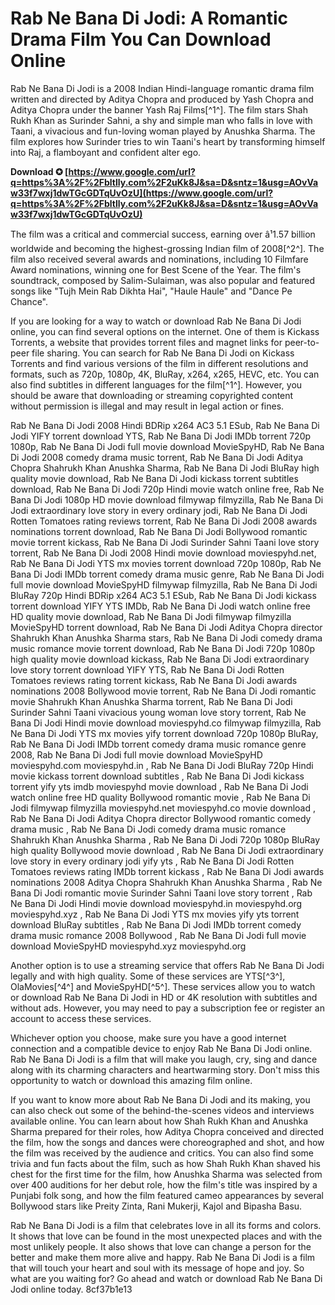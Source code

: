 # Rab Ne Bana Di Jodi: A Romantic Drama Film You Can Download Online
 
Rab Ne Bana Di Jodi is a 2008 Indian Hindi-language romantic drama film written and directed by Aditya Chopra and produced by Yash Chopra and Aditya Chopra under the banner Yash Raj Films[^1^]. The film stars Shah Rukh Khan as Surinder Sahni, a shy and simple man who falls in love with Taani, a vivacious and fun-loving woman played by Anushka Sharma. The film explores how Surinder tries to win Taani's heart by transforming himself into Raj, a flamboyant and confident alter ego.
 
**Download ✪ [https://www.google.com/url?q=https%3A%2F%2Fbltlly.com%2F2uKk8J&sa=D&sntz=1&usg=AOvVaw33f7wxj1dwTGcGDTqUvOzU](https://www.google.com/url?q=https%3A%2F%2Fbltlly.com%2F2uKk8J&sa=D&sntz=1&usg=AOvVaw33f7wxj1dwTGcGDTqUvOzU)**


 
The film was a critical and commercial success, earning over â¹1.57 billion worldwide and becoming the highest-grossing Indian film of 2008[^2^]. The film also received several awards and nominations, including 10 Filmfare Award nominations, winning one for Best Scene of the Year. The film's soundtrack, composed by Salim-Sulaiman, was also popular and featured songs like "Tujh Mein Rab Dikhta Hai", "Haule Haule" and "Dance Pe Chance".
 
If you are looking for a way to watch or download Rab Ne Bana Di Jodi online, you can find several options on the internet. One of them is Kickass Torrents, a website that provides torrent files and magnet links for peer-to-peer file sharing. You can search for Rab Ne Bana Di Jodi on Kickass Torrents and find various versions of the film in different resolutions and formats, such as 720p, 1080p, 4K, BluRay, x264, x265, HEVC, etc. You can also find subtitles in different languages for the film[^1^]. However, you should be aware that downloading or streaming copyrighted content without permission is illegal and may result in legal action or fines.
 
Rab Ne Bana Di Jodi 2008 Hindi BDRip x264 AC3 5.1 ESub,  Rab Ne Bana Di Jodi YIFY torrent download YTS,  Rab Ne Bana Di Jodi IMDb torrent 720p 1080p,  Rab Ne Bana Di Jodi full movie download MovieSpyHD,  Rab Ne Bana Di Jodi 2008 comedy drama music torrent,  Rab Ne Bana Di Jodi Aditya Chopra Shahrukh Khan Anushka Sharma,  Rab Ne Bana Di Jodi BluRay high quality movie download,  Rab Ne Bana Di Jodi kickass torrent subtitles download,  Rab Ne Bana Di Jodi 720p Hindi movie watch online free,  Rab Ne Bana Di Jodi 1080p HD movie download filmywap filmyzilla,  Rab Ne Bana Di Jodi extraordinary love story in every ordinary jodi,  Rab Ne Bana Di Jodi Rotten Tomatoes rating reviews torrent,  Rab Ne Bana Di Jodi 2008 awards nominations torrent download,  Rab Ne Bana Di Jodi Bollywood romantic movie torrent kickass,  Rab Ne Bana Di Jodi Surinder Sahni Taani love story torrent,  Rab Ne Bana Di Jodi 2008 Hindi movie download moviespyhd.net,  Rab Ne Bana Di Jodi YTS mx movies torrent download 720p 1080p,  Rab Ne Bana Di Jodi IMDb torrent comedy drama music genre,  Rab Ne Bana Di Jodi full movie download MovieSpyHD filmywap filmyzilla,  Rab Ne Bana Di Jodi BluRay 720p Hindi BDRip x264 AC3 5.1 ESub,  Rab Ne Bana Di Jodi kickass torrent download YIFY YTS IMDb,  Rab Ne Bana Di Jodi watch online free HD quality movie download,  Rab Ne Bana Di Jodi filmywap filmyzilla MovieSpyHD torrent download,  Rab Ne Bana Di Jodi Aditya Chopra director Shahrukh Khan Anushka Sharma stars,  Rab Ne Bana Di Jodi comedy drama music romance movie torrent download,  Rab Ne Bana Di Jodi 720p 1080p high quality movie download kickass,  Rab Ne Bana Di Jodi extraordinary love story torrent download YIFY YTS,  Rab Ne Bana Di Jodi Rotten Tomatoes reviews rating torrent kickass,  Rab Ne Bana Di Jodi awards nominations 2008 Bollywood movie torrent,  Rab Ne Bana Di Jodi romantic movie Shahrukh Khan Anushka Sharma torrent,  Rab Ne Bana Di Jodi Surinder Sahni Taani vivacious young woman love story torrent,  Rab Ne Bana Di Jodi Hindi movie download moviespyhd.co filmywap filmyzilla,  Rab Ne Bana Di Jodi YTS mx movies yify torrent download 720p 1080p BluRay,  Rab Ne Bana Di Jodi IMDb torrent comedy drama music romance genre 2008,  Rab Ne Bana Di Jodi full movie download MovieSpyHD moviespyhd.com moviespyhd.in ,  Rab Ne Bana Di Jodi BluRay 720p Hindi movie kickass torrent download subtitles ,  Rab Ne Bana Di Jodi kickass torrent yify yts imdb moviespyhd movie download ,  Rab Ne Bana Di Jodi watch online free HD quality Bollywood romantic movie ,  Rab Ne Bana Di Jodi filmywap filmyzilla moviespyhd.net moviespyhd.co movie download ,  Rab Ne Bana Di Jodi Aditya Chopra director Bollywood romantic comedy drama music ,  Rab Ne Bana Di Jodi comedy drama music romance Shahrukh Khan Anushka Sharma ,  Rab Ne Bana Di Jodi 720p 1080p BluRay high quality Bollywood movie download ,  Rab Ne Bana Di Jodi extraordinary love story in every ordinary jodi yify yts ,  Rab Ne Bana Di Jodi Rotten Tomatoes reviews rating IMDb torrent kickass ,  Rab Ne Bana Di Jodi awards nominations 2008 Aditya Chopra Shahrukh Khan Anushka Sharma ,  Rab Ne Bana Di Jodi romantic movie Surinder Sahni Taani love story torrent ,  Rab Ne Bana Di Jodi Hindi movie download moviespyhd.in moviespyhd.org moviespyhd.xyz ,  Rab Ne Bana Di Jodi YTS mx movies yify yts torrent download BluRay subtitles ,  Rab Ne Bana Di Jodi IMDb torrent comedy drama music romance 2008 Bollywood ,  Rab Ne Bana Di Jodi full movie download MovieSpyHD moviespyhd.xyz moviespyhd.org
 
Another option is to use a streaming service that offers Rab Ne Bana Di Jodi legally and with high quality. Some of these services are YTS[^3^], OlaMovies[^4^] and MovieSpyHD[^5^]. These services allow you to watch or download Rab Ne Bana Di Jodi in HD or 4K resolution with subtitles and without ads. However, you may need to pay a subscription fee or register an account to access these services.
 
Whichever option you choose, make sure you have a good internet connection and a compatible device to enjoy Rab Ne Bana Di Jodi online. Rab Ne Bana Di Jodi is a film that will make you laugh, cry, sing and dance along with its charming characters and heartwarming story. Don't miss this opportunity to watch or download this amazing film online.

If you want to know more about Rab Ne Bana Di Jodi and its making, you can also check out some of the behind-the-scenes videos and interviews available online. You can learn about how Shah Rukh Khan and Anushka Sharma prepared for their roles, how Aditya Chopra conceived and directed the film, how the songs and dances were choreographed and shot, and how the film was received by the audience and critics. You can also find some trivia and fun facts about the film, such as how Shah Rukh Khan shaved his chest for the first time for the film, how Anushka Sharma was selected from over 400 auditions for her debut role, how the film's title was inspired by a Punjabi folk song, and how the film featured cameo appearances by several Bollywood stars like Preity Zinta, Rani Mukerji, Kajol and Bipasha Basu.
 
Rab Ne Bana Di Jodi is a film that celebrates love in all its forms and colors. It shows that love can be found in the most unexpected places and with the most unlikely people. It also shows that love can change a person for the better and make them more alive and happy. Rab Ne Bana Di Jodi is a film that will touch your heart and soul with its message of hope and joy. So what are you waiting for? Go ahead and watch or download Rab Ne Bana Di Jodi online today.
 8cf37b1e13
 
